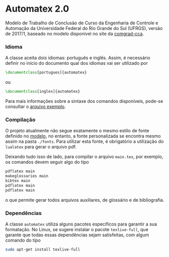 # Automatex 2.0

Modelo de Trabalho de Conclusão de Curso da Engenharia de Controle e Automação da Universidade Federal do Rio Grande do Sul (UFRGS), versão de 2017/1, baseado no modelo disponível no site da [comgrad-cca](http://www.ufrgs.br/comgrad-cca/formularios/tcc/modelo-tcc-word-1/at_download/file).

### Idioma

A classe aceita dois idiomas: português e inglês. Assim, é necessário definir no início do documento qual dos idiomas vai ser utilizado por
```tex
\documentclass[portugues]{automatex}
```
ou
```tex
\documentclass[ingles]{automatex}
```

Para mais informações sobre a sintaxe dos comandos disponíveis, pode-se consultar o [arquivo exemplo](main.pdf).

### Compilação

O projeto atualmente não segue exatamente o mesmo estilo de fonte definido no [modelo](modelo_2017_1.pdf), no entanto, a fonte personalizada se encontra mesmo assim na pasta `./fonts`. Para utilizar esta fonte, é obrigatório a utilização do `lualatex` para gerar o arquivo pdf.

Deixando tudo isso de lado, para compilar o arquivo `main.tex`, por exemplo, os comandos devem seguir algo do tipo
```bash
pdflatex main
makeglossaries main
bibtex main
pdflatex main
pdflatex main
```
o que permite gerar todos arquivos auxiliares, de glossário e de bibliografia.

### Dependências

A classe `automatex` utiliza alguns pacotes específicos para garantir a sua formatação. No Linux, se sugere instalar o pacote `texlive-full`, que garante que todas essas dependências sejam satisfeitas, com algum comando do tipo
```bash
sudo apt-get install texlive-full
```
